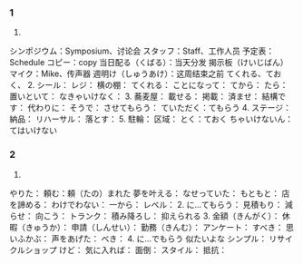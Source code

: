 ### 1
1. 
シンポジウム：Symposium、讨论会
スタッフ：Staff、工作人员
予定表：Schedule
コピー：copy
当日配る（くばる）：当天分发
揭示板（けいじばん）
マイク：Mike、传声器
週明け（しゅうあけ）：这周结束之前
てくれる、ておく、
2. 
シール：
レジ：
横の棚：
てくれる：
ことになって：
てから：
たら：
置いといて：
なきゃいけなく：
3. 
蕎麦屋：
載せる：
掲載：
済ませ：
結構です：
代わりに：
そうで：
させてもらう：
ていただく：てもらう
4. 
ステージ：
納品：
リハーサル：
落とす：
5. 
駐輪：
区域：
とく：ておく
ちゃいけないん：てはいけない

### 2
1. 
やりた：
頼む：頼（たの）まれた
夢を叶える：
なせっていた：
もともと：
店を諦める：
わけでわない：
一から：
レベル：
2. 
に…てもらう：
見積もり：
減らせ：
向こう：
トランク：
積み降ろし：
抑えられる
3. 
金額（きんがく）：
休暇（きゅうか）：
申請（しんせい）：
勤務（きんむ）：
アンケート：
すべき：
思いふかぶ：
声をあげた：
べき：
4. 
に…でもらう
似たいよな
シンプル：
リサイクルショップ
けど：
気に入れば：
面倒：
スタイル：
抵抗：